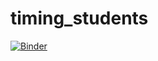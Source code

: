 # timing_students

[![Binder](https://mybinder.org/badge_logo.svg)](https://mybinder.org/v2/gh/bowe46/timing_students/master)